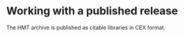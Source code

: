 # Working with a published release

The HMT archive is published as citable libraries in CEX format.

